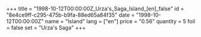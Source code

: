 +++
title = "1998-10-12T00:00:00Z_Urza's_Saga_Island_[en]_false"
id = "8e4ce9ff-c295-475b-b9fa-88ed65a84f35"
date = "1998-10-12T00:00:00Z"
name = "Island"
lang = ["en"]
price = "0.56"
quantity = 5
foil = false
set = "Urza's Saga"
+++
